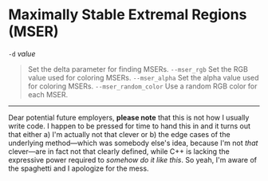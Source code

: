 # Maximally Stable Extremal Regions (MSER) #

`-d` *value*
> Set the delta parameter for finding MSERs.
`--mser_rgb`
> Set the RGB value used for coloring MSERs.
`--mser_alpha`
> Set the alpha value used for coloring MSERs.
`--mser_random_color`
> Use a random RGB color for each MSER.

---

Dear potential future employers, **please note** that this is not how I usually
write code. I happen to be pressed for time to hand this in and it turns out
that either a) I'm actually not that clever or b) the edge cases of the
underlying method—which was somebody else's idea, because I'm not *that*
clever—are in fact not that clearly defined, while C++ is lacking the
expressive power required to *somehow do it like this*. So yeah, I'm aware of
the spaghetti and I apologize for the mess.
